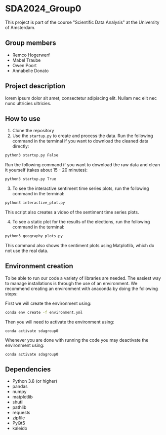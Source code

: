 # SDA2024_Group0

This project is part of the course "Scientific Data Analysis" at the University of Amsterdam.

## Group members
* Remco Hogerwerf
* Mabel Traube
* Owen Poort
* Annabelle Donato

## Project description
lorem ipsum dolor sit amet, consectetur adipiscing elit. Nullam nec elit
nec nunc ultricies ultricies.

## How to use
1. Clone the repository
2. Use the `startup.py` to create and process the data. Run the following command in the terminal if you want to download the cleaned data directly:
```bash
python3 startup.py False
```
Run the following command if you want to download the raw data and clean it yourself (takes about 15 - 20 minutes):
```bash
python3 startup.py True
```

3. To see the interactive sentiment time series plots, run the following command in the terminal:
```bash
python3 interactive_plot.py
```
This script also creates a video of the sentiment time series plots.

4. To see a static plot for the results of the elections, run the following command in the terminal:
```bash
python3 geography_plots.py
```
This command also shows the sentiment plots using Matplotlib, which do not use the real data.


## Environment creation
To be able to run our code a variety of libraries are needed. The easiest way to manage installations is through the use of an environment. We recommend creating an environment with anaconda by doing the following steps:

First we will create the environment using:
```bash
conda env create -f environment.yml
```

Then you will need to activate the environment using:
```console
conda activate sdagroup0
```

Whenever you are done with running the code you may deactivate the environment using:
```console
conda activate sdagroup0
```

## Dependencies
* Python 3.8 (or higher)
* pandas
* numpy
* matplotlib
* shutil
* pathlib
* requests
* zipfile
* PyQt5
* kaleido


